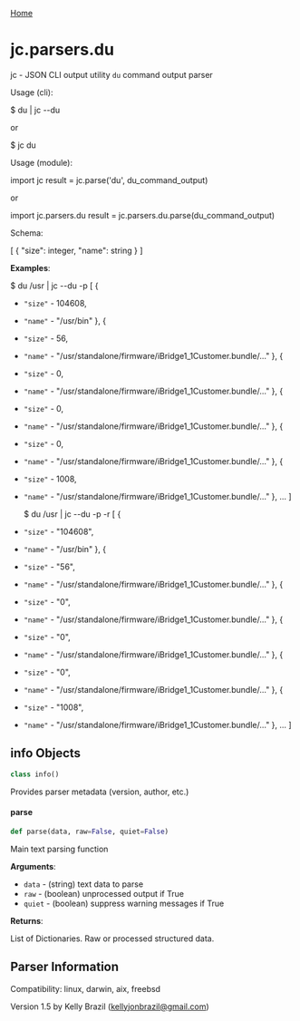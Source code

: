 [Home](https://kellyjonbrazil.github.io/jc/)
<a id="jc.parsers.du"></a>

# jc.parsers.du

jc - JSON CLI output utility `du` command output parser

Usage (cli):

$ du | jc --du

or

$ jc du

Usage (module):

import jc
result = jc.parse('du', du_command_output)

or

import jc.parsers.du
result = jc.parsers.du.parse(du_command_output)

Schema:

[
{
"size":     integer,
"name":     string
}
]

**Examples**:

  
  $ du /usr | jc --du -p
  [
  {
- `"size"` - 104608,
- `"name"` - "/usr/bin"
  },
  {
- `"size"` - 56,
- `"name"` - "/usr/standalone/firmware/iBridge1_1Customer.bundle/..."
  },
  {
- `"size"` - 0,
- `"name"` - "/usr/standalone/firmware/iBridge1_1Customer.bundle/..."
  },
  {
- `"size"` - 0,
- `"name"` - "/usr/standalone/firmware/iBridge1_1Customer.bundle/..."
  },
  {
- `"size"` - 0,
- `"name"` - "/usr/standalone/firmware/iBridge1_1Customer.bundle/..."
  },
  {
- `"size"` - 1008,
- `"name"` - "/usr/standalone/firmware/iBridge1_1Customer.bundle/..."
  },
  ...
  ]
  
  $ du /usr | jc --du -p -r
  [
  {
- `"size"` - "104608",
- `"name"` - "/usr/bin"
  },
  {
- `"size"` - "56",
- `"name"` - "/usr/standalone/firmware/iBridge1_1Customer.bundle/..."
  },
  {
- `"size"` - "0",
- `"name"` - "/usr/standalone/firmware/iBridge1_1Customer.bundle/..."
  },
  {
- `"size"` - "0",
- `"name"` - "/usr/standalone/firmware/iBridge1_1Customer.bundle/..."
  },
  {
- `"size"` - "0",
- `"name"` - "/usr/standalone/firmware/iBridge1_1Customer.bundle/..."
  },
  {
- `"size"` - "1008",
- `"name"` - "/usr/standalone/firmware/iBridge1_1Customer.bundle/..."
  },
  ...
  ]

<a id="jc.parsers.du.info"></a>

## info Objects

```python
class info()
```

Provides parser metadata (version, author, etc.)

<a id="jc.parsers.du.parse"></a>

#### parse

```python
def parse(data, raw=False, quiet=False)
```

Main text parsing function

**Arguments**:

  
- `data` - (string)  text data to parse
- `raw` - (boolean) unprocessed output if True
- `quiet` - (boolean) suppress warning messages if True
  

**Returns**:

  
  List of Dictionaries. Raw or processed structured data.

## Parser Information
Compatibility:  linux, darwin, aix, freebsd

Version 1.5 by Kelly Brazil (kellyjonbrazil@gmail.com)
